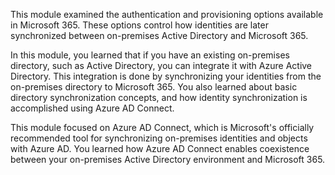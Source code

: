 This module examined the authentication and provisioning options available in Microsoft 365. These options control how identities are later synchronized between on-premises Active Directory and Microsoft 365.

In this module, you learned that if you have an existing on-premises directory, such as Active Directory, you can integrate it with Azure Active Directory. This integration is done by synchronizing your identities from the on-premises directory to Microsoft 365. You also learned about basic directory synchronization concepts, and how identity synchronization is accomplished using Azure AD Connect.

This module focused on Azure AD Connect, which is Microsoft's officially recommended tool for synchronizing on-premises identities and objects with Azure AD. You learned how Azure AD Connect enables coexistence between your on-premises Active Directory environment and Microsoft 365.
